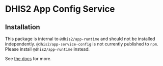 # DHIS2 App Config Service

## Installation

This package is internal to `@dhis2/app-runtime` and should not be installed independently. `@dhis2/app-service-config` is not currently published to `npm`. Please install `@dhis2/app-runtime` instead.

See [the docs](../../docs) for more.
